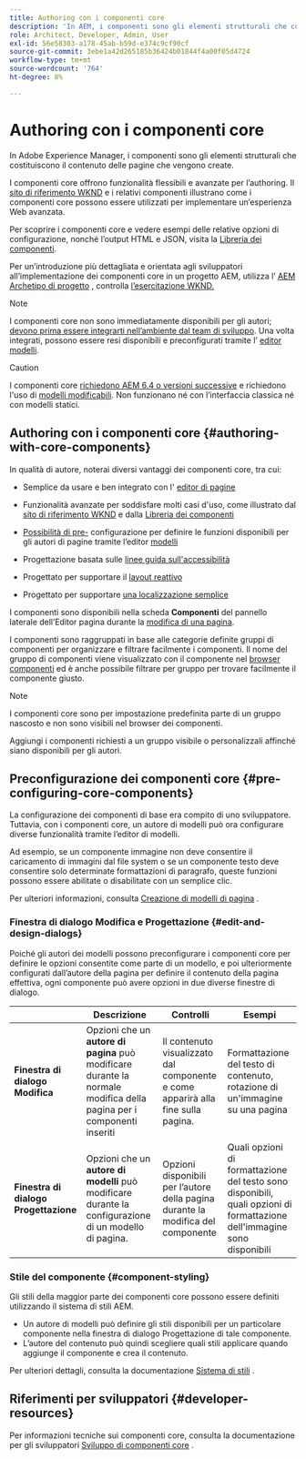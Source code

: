```yaml
---
title: Authoring con i componenti core
description: 'In AEM, i componenti sono gli elementi strutturali che costituiscono il contenuto delle pagine che vengono create: i componenti core offrono funzionalità flessibili e avanzate per l’authoring.'
role: Architect, Developer, Admin, User
exl-id: 56e58303-a178-45ab-b59d-e374c9cf90cf
source-git-commit: 3ebe1a42d265185b36424b01844f4a00f05d4724
workflow-type: tm+mt
source-wordcount: '764'
ht-degree: 8%

---
```


# Authoring con i componenti core

In Adobe Experience Manager, i componenti sono gli elementi strutturali che costituiscono il contenuto delle pagine che vengono create.

I componenti core offrono funzionalità flessibili e avanzate per l’authoring. Il [sito di riferimento WKND](https://wknd.site) e i relativi componenti illustrano come i componenti core possono essere utilizzati per implementare un’esperienza Web avanzata.

Per scoprire i componenti core e vedere esempi delle relative opzioni di configurazione, nonché l’output HTML e JSON, visita la [Libreria dei componenti](https://adobe.com/go/aem_cmp_library).

Per un’introduzione più dettagliata e orientata agli sviluppatori all’implementazione dei componenti core in un progetto AEM, utilizza l’ [AEM Archetipo di progetto](/help/developing/archetype/overview.md) , controlla [l’esercitazione WKND.](https://docs.adobe.com/content/help/en/experience-manager-learn/getting-started-wknd-tutorial-develop/overview.html)

>[!NOTE]
>
>I componenti core non sono immediatamente disponibili per gli autori; [devono prima essere integrarti nell’ambiente dal team di sviluppo](/help/get-started/using.md). Una volta integrati, possono essere resi disponibili e preconfigurati tramite l’ [editor modelli](https://docs.adobe.com/content/help/en/experience-manager-cloud-service/sites/authoring/features/templates.html).

>[!CAUTION]
>
>I componenti core [richiedono AEM 6.4 o versioni successive](/help/versions.md) e richiedono l&#39;uso di [modelli modificabili](https://docs.adobe.com/content/help/en/experience-manager-cloud-service/sites/authoring/features/templates.html). Non funzionano né con l’interfaccia classica né con modelli statici.

## Authoring con i componenti core {#authoring-with-core-components}

In qualità di autore, noterai diversi vantaggi dei componenti core, tra cui:

* Semplice da usare e ben integrato con l&#39; [editor di pagine](https://docs.adobe.com/content/help/en/experience-manager-cloud-service/sites/authoring/fundamentals/editing-content.html)

* Funzionalità avanzate per soddisfare molti casi d&#39;uso, come illustrato dal [sito di riferimento WKND](https://wknd.site) e dalla [Libreria dei componenti](https://adobe.com/go/aem_cmp_library)

* [Possibilità di pre-](#pre-configuring-core-components) configurazione per definire le funzioni disponibili per gli autori di pagine tramite l’editor  [modelli](https://docs.adobe.com/content/help/en/experience-manager-cloud-service/sites/authoring/features/templates.html)

* Progettazione basata sulle [linee guida sull&#39;accessibilità](https://docs.adobe.com/content/help/en/experience-manager-cloud-service/sites/authoring/fundamentals/accessible-content.html)

* Progettato per supportare il [layout reattivo](https://docs.adobe.com/content/help/en/experience-manager-cloud-service/sites/authoring/features/responsive-layout.html)

* Progettato per supportare [una localizzazione semplice](localization.md)

I componenti sono disponibili nella scheda **Componenti** del pannello laterale dell’Editor pagina durante la [modifica di una pagina](https://docs.adobe.com/content/help/en/experience-manager-cloud-service/sites/authoring/fundamentals/editing-content.html).

I componenti sono raggruppati in base alle categorie definite gruppi di componenti per organizzare e filtrare facilmente i componenti. Il nome del gruppo di componenti viene visualizzato con il componente nel [browser componenti](https://docs.adobe.com/content/help/en/experience-manager-cloud-service/sites/authoring/fundamentals/editing-content.html) ed è anche possibile filtrare per gruppo per trovare facilmente il componente giusto.

>[!NOTE]
>
>I componenti core sono per impostazione predefinita parte di un gruppo nascosto e non sono visibili nel browser dei componenti.
>
>Aggiungi i componenti richiesti a un gruppo visibile o personalizzali affinché siano disponibili per gli autori.

## Preconfigurazione dei componenti core {#pre-configuring-core-components}

La configurazione dei componenti di base era compito di uno sviluppatore. Tuttavia, con i componenti core, un autore di modelli può ora configurare diverse funzionalità tramite l’editor di modelli.

Ad esempio, se un componente immagine non deve consentire il caricamento di immagini dal file system o se un componente testo deve consentire solo determinate formattazioni di paragrafo, queste funzioni possono essere abilitate o disabilitate con un semplice clic.

Per ulteriori informazioni, consulta [Creazione di modelli di pagina](https://docs.adobe.com/content/help/en/experience-manager-cloud-service/sites/authoring/features/templates.html) .

### Finestra di dialogo Modifica e Progettazione {#edit-and-design-dialogs}

Poiché gli autori dei modelli possono preconfigurare i componenti core per definire le opzioni consentite come parte di un modello, e poi ulteriormente configurati dall’autore della pagina per definire il contenuto della pagina effettiva, ogni componente può avere opzioni in due diverse finestre di dialogo.

|  | Descrizione | Controlli | Esempi |
|--- |--- |--- |--- |
| **Finestra di dialogo Modifica** | Opzioni che un **autore di pagina** può modificare durante la normale modifica della pagina per i componenti inseriti | Il contenuto visualizzato dal componente e come apparirà alla fine sulla pagina. | Formattazione del testo di contenuto, rotazione di un&#39;immagine su una pagina |
| **Finestra di dialogo Progettazione** | Opzioni che un **autore di modelli** può modificare durante la configurazione di un modello di pagina. | Opzioni disponibili per l’autore della pagina durante la modifica del componente | Quali opzioni di formattazione del testo sono disponibili, quali opzioni di formattazione dell&#39;immagine sono disponibili |

### Stile del componente {#component-styling}

Gli stili della maggior parte dei componenti core possono essere definiti utilizzando il sistema di stili AEM.

* Un autore di modelli può definire gli stili disponibili per un particolare componente nella finestra di dialogo Progettazione di tale componente.
* L’autore del contenuto può quindi scegliere quali stili applicare quando aggiunge il componente e crea il contenuto.

Per ulteriori dettagli, consulta la documentazione [Sistema di stili](https://docs.adobe.com/content/help/en/experience-manager-cloud-service/sites/authoring/features/style-system.html) .

## Riferimenti per sviluppatori {#developer-resources}

Per informazioni tecniche sui componenti core, consulta la documentazione per gli sviluppatori [Sviluppo di componenti core](/help/developing/overview.md) .
